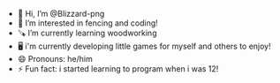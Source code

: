 - 👋 Hi, I’m @Blizzard-png
- 🤺 I’m interested in fencing and coding!
- 🪚 I’m currently learning woodworking
- 🖥️ i'm currently developing little games for myself and others to enjoy!
- 😄 Pronouns: he/him    
- ⚡ Fun fact: i started learning to program when i was 12!
